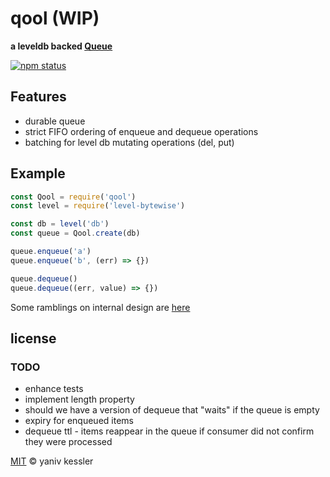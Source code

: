 # qool (WIP)

**a leveldb backed [Queue](https://en.wikipedia.org/wiki/Queue_(abstract_data_type))**

[![npm status](http://img.shields.io/npm/v/qool.svg?style=flat-square)](https://www.npmjs.org/package/qool) 

## Features
- durable queue
- strict FIFO ordering of enqueue and dequeue operations
- batching for level db mutating operations (del, put)

## Example

```javascript
const Qool = require('qool')
const level = require('level-bytewise')

const db = level('db')
const queue = Qool.create(db)

queue.enqueue('a')
queue.enqueue('b', (err) => {})

queue.dequeue()
queue.dequeue((err, value) => {})
```

Some ramblings on internal design are [here](./notes.md)

## license

### TODO
- enhance tests
- implement length property
- should we have a version of dequeue that "waits" if the queue is empty
- expiry for enqueued items
- dequeue ttl - items reappear in the queue if consumer did not confirm they were processed

[MIT](http://opensource.org/licenses/MIT) © yaniv kessler
